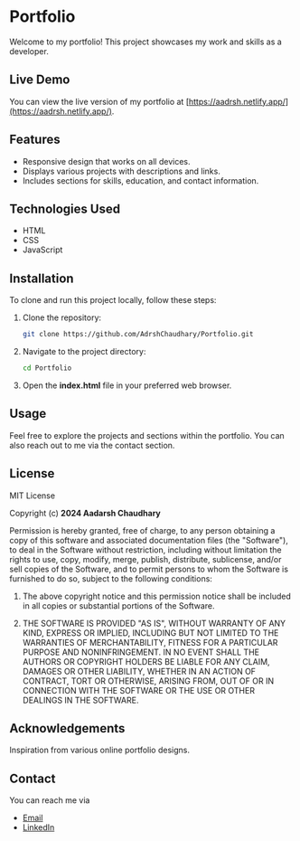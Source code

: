 # Portfolio

Welcome to my portfolio! This project showcases my work and skills as a developer. 

## Live Demo

You can view the live version of my portfolio at [https://aadrsh.netlify.app/](https://aadrsh.netlify.app/).

## Features

- Responsive design that works on all devices.
- Displays various projects with descriptions and links.
- Includes sections for skills, education, and contact information.

## Technologies Used

- HTML
- CSS
- JavaScript

## Installation

To clone and run this project locally, follow these steps:

1. Clone the repository:
   ```bash
   git clone https://github.com/AdrshChaudhary/Portfolio.git

2. Navigate to the project directory:
   ```bash
   cd Portfolio
   
3. Open the **index.html** file in your preferred web browser.

## Usage
Feel free to explore the projects and sections within the portfolio. You can also reach out to me via the contact section.

## License
MIT License

Copyright (c) **2024 Aadarsh Chaudhary**

Permission is hereby granted, free of charge, to any person obtaining a copy of this software and associated documentation files (the "Software"), to deal in the Software without restriction, including without limitation the rights to use, copy, modify, merge, publish, distribute, sublicense, and/or sell copies of the Software, and to permit persons to whom the Software is furnished to do so, subject to the following conditions:

1. The above copyright notice and this permission notice shall be included in all copies or substantial portions of the Software.

2. THE SOFTWARE IS PROVIDED "AS IS", WITHOUT WARRANTY OF ANY KIND, EXPRESS OR IMPLIED, INCLUDING BUT NOT LIMITED TO THE WARRANTIES OF MERCHANTABILITY, FITNESS FOR A PARTICULAR PURPOSE AND NONINFRINGEMENT. IN NO EVENT SHALL THE AUTHORS OR COPYRIGHT HOLDERS BE LIABLE FOR ANY CLAIM, DAMAGES OR OTHER LIABILITY, WHETHER IN AN ACTION OF CONTRACT, TORT OR OTHERWISE, ARISING FROM, OUT OF OR IN CONNECTION WITH THE SOFTWARE OR THE USE OR OTHER DEALINGS IN THE SOFTWARE.

## Acknowledgements
Inspiration from various online portfolio designs.

## Contact

You can reach me via
- [Email](im.aadrsh@gmail.com)
- [LinkedIn](https://www.linkedin.com/in/aadarshchaudhary/)
